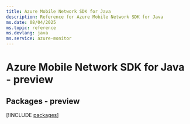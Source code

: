```yaml
---
title: Azure Mobile Network SDK for Java
description: Reference for Azure Mobile Network SDK for Java
ms.date: 08/04/2025
ms.topic: reference
ms.devlang: java
ms.service: azure-monitor
---
```

# Azure Mobile Network SDK for Java - preview
## Packages - preview
[!INCLUDE [packages](mobile-network-index.md)]
